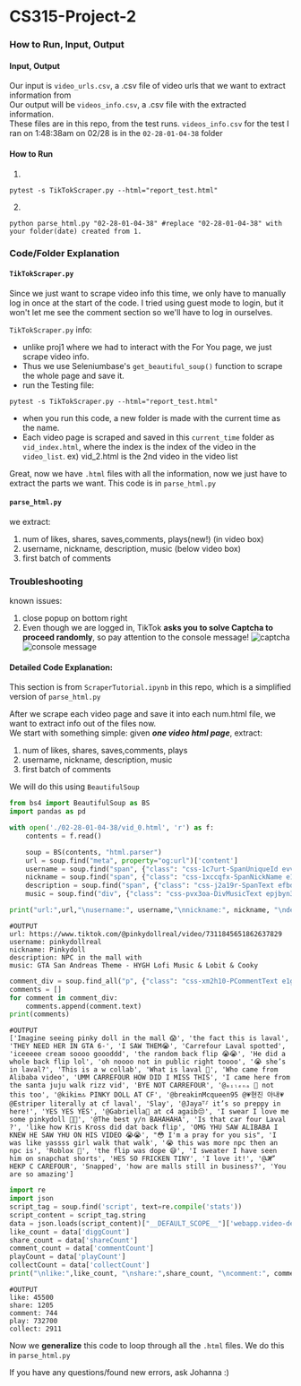 # CS315-Project-2

### How to Run, Input, Output
#### Input, Output
Our input is ```video_urls.csv```, a .csv file of video urls that we want to extract information from <br>
Our output will be ```videos_info.csv```, a .csv file with the extracted information. <br>
These files are in this repo, from the test runs. ```videos_info.csv``` for the test I ran on 1:48:38am on 02/28 is in the ```02-28-01-04-38``` folder<br>

#### How to Run
1.
```
pytest -s TikTokScraper.py --html="report_test.html"
```
2.
```
python parse_html.py "02-28-01-04-38" #replace "02-28-01-04-38" with your folder(date) created from 1.
```


### Code/Folder Explanation

#### ```TikTokScraper.py```

Since we just want to scrape video info this time, we only have to manually log in once at the start of the code. I tried using guest mode to login, but it won't let me see the comment section so we'll have to log in ourselves. 

```TikTokScraper.py``` info:
- unlike proj1 where we had to interact with the For You page, we just scrape video info.
- Thus we use Seleniumbase's ```get_beautiful_soup()``` function to scrape the whole page and save it.
- run the Testing file:
```
pytest -s TikTokScraper.py --html="report_test.html"
```
-  when you run this code, a new folder is made with the current time as the name. 
- Each video page is scraped and saved in this ```current_time``` folder as ```vid_index.html```, where the index is the index of the video in the ```video_list```. ex) vid_2.html is the 2nd video in the video list

Great, now we have ```.html``` files with all the information, now we just have to extract the parts we want. This code is in  ```parse_html.py```
####  ```parse_html.py```
we extract:
1.  num of likes, shares, saves,comments, plays(new!) (in video box)
2.  username, nickname, description, music  (below video box)
3.  first batch of comments

### Troubleshooting <br>
known issues: <br>
1. close popup on bottom right
2. Even though we are logged in, TikTok **asks you to solve Captcha to proceed randomly**, so pay attention to the console message!
![captcha](./assets/captcha.png)
![console message](./assets/console_m_captcha.png)

#### Detailed Code Explanation: 
This section is from ```ScraperTutorial.ipynb``` in this repo, which is a simplified version of ```parse_html.py```

After we scrape each video page and save it into each num.html file, we want to extract info out of the files now.  <br>
We start with something simple: given ***one video html page***, extract:
1.  num of likes, shares, saves,comments, plays
2.  username, nickname, description, music
3.  first batch of comments

We will do this using ```BeautifulSoup```


```python
from bs4 import BeautifulSoup as BS
import pandas as pd
```


```python
with open('./02-28-01-04-38/vid_0.html', 'r') as f:
    contents = f.read()

    soup = BS(contents, "html.parser")
    url = soup.find("meta", property="og:url")['content']
    username = soup.find("span", {"class": "css-1c7urt-SpanUniqueId evv7pft1"}).text
    nickname = soup.find("span", {"class": "css-1xccqfx-SpanNickName e17fzhrb1"}).text
    description = soup.find("span", {"class": "css-j2a19r-SpanText efbd9f0"}).text
    music = soup.find("div", {"class": "css-pvx3oa-DivMusicText epjbyn3"}).text
```


```python
print("url:",url,"\nusername:", username,"\nnickname:", nickname, "\ndescription:", description,"\nmusic:",music)
```
    #OUTPUT
    url: https://www.tiktok.com/@pinkydollreal/video/7311845651862637829 
    username: pinkydollreal 
    nickname: Pinkydoll 
    description: NPC in the mall with  
    music: GTA San Andreas Theme - HYGH Lofi Music & Lobit & Cooky



```python
comment_div = soup.find_all("p", {"class": "css-xm2h10-PCommentText e1g2efjf6"})
comments = []
for comment in comment_div:
    comments.append(comment.text)
print(comments)
```
    #OUTPUT
    ['Imagine seeing pinky doll in the mall 😱', 'the fact this is laval', 'THEY NEED HER IN GTA 6-', 'I SAW THEM😭', 'Carrefour Laval spotted', 'iceeeee cream soooo goooddd', 'the random back flip 😭😭', 'He did a whole back flip lol', 'oh noooo not in public right toooo', '😭 she’s in laval?', 'This is a w collab', 'What is laval 🤔', 'Who came from Alibaba video', 'UMM CARREFOUR HOW DID I MISS THIS', 'I came here from the santa juju walk rizz vid', 'BYE NOT CARREFOUR', '@ₘᵢₗₑₙₐ 🤍 not this too', '@kiki🔛🔝 PINKY DOLL AT CF', '@breakinMcqueen95 @💗현진 아내💗 @Estriper literally at cf laval', 'Slay', '@Jaya⸆⸉ it’s so preppy in here!', 'YES YES YES', '@Gabriella🩷 at c4 agaib😔', 'I swear I love me some pinkydoll 🫶🫶', '@The best y/n BAHAHAHA', 'Is that car four Laval ?', 'like how Kris Kross did dat back flip', 'OMG YHU SAW ALIBABA I KNEW HE SAW YHU ON HIS VIDEO 😭😭', "😳 I'm a pray for you sis", 'I was like yassss girl walk that walk', '😭 this was more npc then an npc is', 'Roblox 🙂', 'the flip was dope 😅', 'I sweater I have seen him on snapchat shorts', 'HES SO FRICKEN TINY', 'I love it!', '@𝓗’ HEKP C CAREFOUR', 'Snapped', 'how are malls still in business?', 'You are so amazing']



```python
import re
import json
script_tag = soup.find('script', text=re.compile('stats'))
script_content = script_tag.string 
data = json.loads(script_content)["__DEFAULT_SCOPE__"]['webapp.video-detail']['itemInfo']['itemStruct']["stats"] #json to python dict, and keep looking
like_count = data['diggCount']
share_count = data['shareCount']
comment_count = data['commentCount']
playCount = data['playCount']
collectCount = data['collectCount']
print("\nlike:",like_count, "\nshare:",share_count, "\ncomment:", comment_count, "\nplay:", playCount, "\ncollect:", collectCount)
```

    #OUTPUT
    like: 45500 
    share: 1205 
    comment: 744 
    play: 732700 
    collect: 2911



Now we **generalize** this code to loop through all the ```.html``` files. We do this in  ```parse_html.py```


If you have any questions/found new errors, ask Johanna :)
